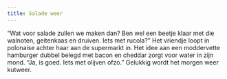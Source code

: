 ```yaml
---
title: Salade weer
---
```

“Wat voor salade zullen we maken dan? Ben wel een beetje klaar met die walnoten, geitenkaas en druiven. Iets met rucola?” Het vriendje loopt in polonaise achter haar aan de supermarkt in. Het idee aan een moddervette hamburger dubbel belegd met bacon en cheddar zorgt voor water in zijn mond. “Ja, is goed. Iets met olijven ofzo.” Gelukkig wordt het morgen weer kutweer.

